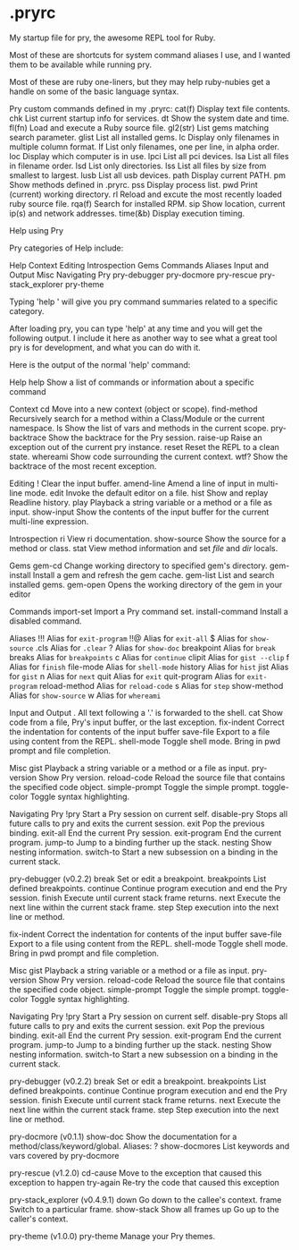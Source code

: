 .pryrc
======

My startup file for pry, the awesome REPL tool for Ruby.

Most of these are shortcuts for system command aliases I use,
and I wanted them to be available while running pry.

Most of these are ruby one-liners, but they may help ruby-nubies
get a handle on some of the basic language syntax.

Pry custom commands defined in my .pryrc:
  cat(f)         Display text file contents.
  chk	           List current startup info for services.
  dt	           Show the system date and time.
  fl(fn)         Load and execute a Ruby source file.
  gl2(str)       List gems matching search parameter.
  glist	         List all installed gems.
  lc	           Display only filenames in multiple column format.
  lf	           List only filenames, one per line, in alpha order.
  loc	           Display which computer is in use.
  lpci	         List all pci devices.
  lsa	           List all files in filename order.
  lsd	           List only directories.
  lss	           List all files by size from smallest to largest.
  lusb	         List all usb devices.
  path	         Display current PATH.
  pm	           Show methods defined in .pryrc.
  pss	           Display process list.
  pwd	           Print (current) working directory.
  rl 	           Reload and excute the most recently loaded ruby source file.
  rqa(f)         Search for installed RPM.
  sip	           Show location, current ip(s) and network addresses.
  time(&b)       Display execution timing.

Help using Pry

Pry categories of Help include:

Help
Context
Editing
Introspection
Gems
Commands
Aliases
Input and Output
Misc
Navigating Pry
pry-debugger
pry-docmore
pry-rescue
pry-stack_explorer
pry-theme

Typing 'help <category name>' will give you pry command summaries 
related to a specific category.

After loading pry, you can type 'help' at any time and you will get 
the following output. I include it here as another way to see what 
a great tool pry is for development, and what you can do with it.

Here is the output of the normal 'help' command:

Help
  help               Show a list of commands or information about a specific command

Context
  cd                 Move into a new context (object or scope).
  find-method        Recursively search for a method within a Class/Module or the current namespace.
  ls                 Show the list of vars and methods in the current scope.
  pry-backtrace      Show the backtrace for the Pry session.
  raise-up           Raise an exception out of the current pry instance.
  reset              Reset the REPL to a clean state.
  whereami           Show code surrounding the current context.
  wtf?               Show the backtrace of the most recent exception.

Editing
  !                  Clear the input buffer.
  amend-line         Amend a line of input in multi-line mode.
  edit               Invoke the default editor on a file.
  hist               Show and replay Readline history.
  play               Playback a string variable or a method or a file as input.
  show-input         Show the contents of the input buffer for the current multi-line expression.

Introspection
  ri                 View ri documentation.
  show-source        Show the source for a method or class.
  stat               View method information and set _file_ and _dir_ locals.

Gems
  gem-cd             Change working directory to specified gem's directory.
  gem-install        Install a gem and refresh the gem cache.
  gem-list           List and search installed gems.
  gem-open           Opens the working directory of the gem in your editor

Commands
  import-set         Import a Pry command set.
  install-command    Install a disabled command.

Aliases
  !!!                Alias for `exit-program`
  !!@                Alias for `exit-all`
  $                  Alias for `show-source`
  .cls               Alias for `.clear`
  ?                  Alias for `show-doc`
  breakpoint         Alias for `break`
  breaks             Alias for `breakpoints`
  c                  Alias for `continue`
  clipit             Alias for `gist --clip`
  f                  Alias for `finish`
  file-mode          Alias for `shell-mode`
  history            Alias for `hist`
  jist               Alias for `gist`
  n                  Alias for `next`
  quit               Alias for `exit`
  quit-program       Alias for `exit-program`
  reload-method      Alias for `reload-code`
  s                  Alias for `step`
  show-method        Alias for `show-source`
  w                  Alias for `whereami`

Input and Output
  .<shell command>   All text following a '.' is forwarded to the shell.
  cat                Show code from a file, Pry's input buffer, or the last exception.
  fix-indent         Correct the indentation for contents of the input buffer
  save-file          Export to a file using content from the REPL.
  shell-mode         Toggle shell mode. Bring in pwd prompt and file completion.

Misc
  gist               Playback a string variable or a method or a file as input.
  pry-version        Show Pry version.
  reload-code        Reload the source file that contains the specified code object.
  simple-prompt      Toggle the simple prompt.
  toggle-color       Toggle syntax highlighting.

Navigating Pry
  !pry               Start a Pry session on current self.
  disable-pry        Stops all future calls to pry and exits the current session.
  exit               Pop the previous binding.
  exit-all           End the current Pry session.
  exit-program       End the current program.
  jump-to            Jump to a binding further up the stack.
  nesting            Show nesting information.
  switch-to          Start a new subsession on a binding in the current stack.

pry-debugger (v0.2.2)
  break              Set or edit a breakpoint.
  breakpoints        List defined breakpoints.
  continue           Continue program execution and end the Pry session.
  finish             Execute until current stack frame returns.
  next               Execute the next line within the current stack frame.
  step               Step execution into the next line or method.

  fix-indent         Correct the indentation for contents of the input buffer
  save-file          Export to a file using content from the REPL.
  shell-mode         Toggle shell mode. Bring in pwd prompt and file completion.

Misc
  gist               Playback a string variable or a method or a file as input.
  pry-version        Show Pry version.
  reload-code        Reload the source file that contains the specified code object.
  simple-prompt      Toggle the simple prompt.
  toggle-color       Toggle syntax highlighting.

Navigating Pry
  !pry               Start a Pry session on current self.
  disable-pry        Stops all future calls to pry and exits the current session.
  exit               Pop the previous binding.
  exit-all           End the current Pry session.
  exit-program       End the current program.
  jump-to            Jump to a binding further up the stack.
  nesting            Show nesting information.
  switch-to          Start a new subsession on a binding in the current stack.

pry-debugger (v0.2.2)
  break              Set or edit a breakpoint.
  breakpoints        List defined breakpoints.
  continue           Continue program execution and end the Pry session.
  finish             Execute until current stack frame returns.
  next               Execute the next line within the current stack frame.
  step               Step execution into the next line or method.

pry-docmore (v0.1.1)
  show-doc           Show the documentation for a method/class/keyword/global. Aliases: ?
  show-docmores      List keywords and vars covered by pry-docmore

pry-rescue (v1.2.0)
  cd-cause           Move to the exception that caused this exception to happen
  try-again          Re-try the code that caused this exception

pry-stack_explorer (v0.4.9.1)
  down               Go down to the callee's context.
  frame              Switch to a particular frame.
  show-stack         Show all frames
  up                 Go up to the caller's context.

pry-theme (v1.0.0)
  pry-theme          Manage your Pry themes.

